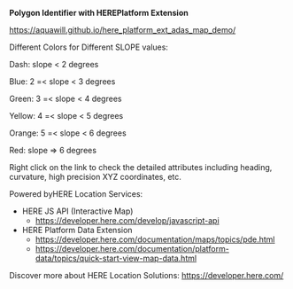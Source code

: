 **Polygon Identifier with HEREPlatform Extension**

https://aquawill.github.io/here_platform_ext_adas_map_demo/

Different Colors for Different SLOPE values:

Dash: slope < 2 degrees

Blue: 2 =< slope < 3 degrees

Green: 3 =< slope < 4 degrees

Yellow: 4 =< slope < 5 degrees

Orange: 5 =< slope < 6 degrees

Red: slope => 6 degrees


Right click on the link to check the detailed attributes including heading, curvature, high precision XYZ coordinates, etc.

Powered byHERE Location Services:

* HERE JS API (Interactive Map)
    * https://developer.here.com/develop/javascript-api
* HERE Platform Data Extension
    * https://developer.here.com/documentation/maps/topics/pde.html
    * https://developer.here.com/documentation/platform-data/topics/quick-start-view-map-data.html

Discover more about HERE Location Solutions: https://developer.here.com/
